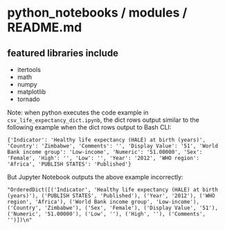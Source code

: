 # python_notebooks / modules / README.md
## featured libraries include

 - itertools
 - math
 - numpy
 - matplotlib
 - tornado

Note: when python executes the code example in `csv_life_expectancy_dict.ipynb`, the dict rows output similar to the following example when the dict rows output to Bash CLI:

`{'Indicator': 'Healthy life expectancy (HALE) at birth (years)', 'Country': 'Zimbabwe', 'Comments': '', 'Display Value': '51', 'World Bank income group': 'Low-income', 'Numeric': '51.00000', 'Sex': 'Female', 'High': '', 'Low': '', 'Year': '2012', 'WHO region': 'Africa', 'PUBLISH STATES': 'Published'}`

But Jupyter Notebook outputs the above example incorrectly:

`"OrderedDict([('Indicator', 'Healthy life expectancy (HALE) at birth (years)'), ('PUBLISH STATES', 'Published'), ('Year', '2012'), ('WHO region', 'Africa'), ('World Bank income group', 'Low-income'), ('Country', 'Zimbabwe'), ('Sex', 'Female'), ('Display Value', '51'), ('Numeric', '51.00000'), ('Low', ''), ('High', ''), ('Comments', '')])\n"`
